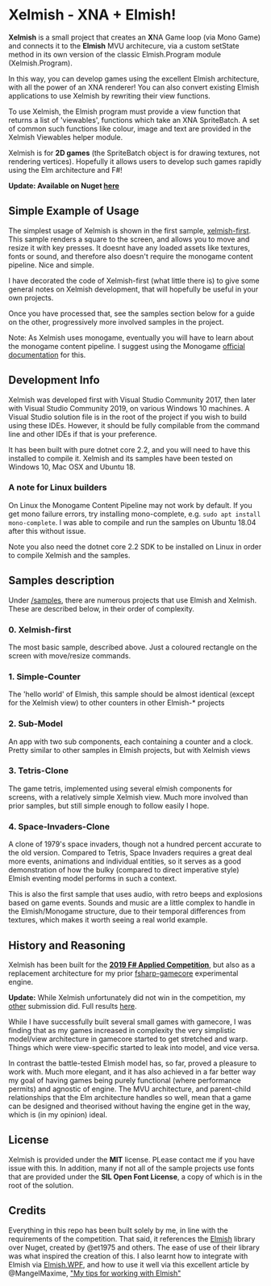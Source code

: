# Xelmish - XNA + Elmish!

**Xelmish** is a small project that creates an **X**NA Game loop (via Mono Game) and connects it to the **Elmish** MVU architecure, via a custom setState method in its own version of the classic Elmish.Program module (Xelmish.Program). 

In this way, you can develop games using the excellent Elmish architecture, with all the power of an XNA renderer! You can also convert existing Elmish applications to use Xelmish by rewriting their view functions.

To use Xelmish, the Elmish program must provide a view function that returns a list of 'viewables', functions which take an XNA SpriteBatch. A set of common such functions like colour, image and text are provided in the Xelmish Viewables helper module.

Xelmish is for **2D games** (the SpriteBatch object is for drawing textures, not rendering vertices). Hopefully it allows users to develop such games rapidly using the Elm architecture and F#!

**Update: Available on Nuget [here](https://www.nuget.org/packages/xelmish)**

## Simple Example of Usage

The simplest usage of Xelmish is shown in the first sample, [xelmish-first](./samples/xelmish-first/Program.fs). This sample renders a square to the screen, and allows you to move and resize it with key presses. It doesnt have any loaded assets like textures, fonts or sound, and therefore also doesn't require the monogame content pipeline. Nice and simple.

I have decorated the code of Xelmish-first (what little there is) to give some general notes on Xelmish development, that will hopefully be useful in your own projects.

Once you have processed that, see the samples section below for a guide on the other, progressively more involved samples in the project.

Note: As Xelmish uses monogame, eventually you will have to learn about the monogame content pipeline. I suggest using the Monogame [official documentation](http://www.monogame.net/documentation/?page=Using_The_Pipeline_Tool) for this.

## Development Info

Xelmish was developed first with Visual Studio Community 2017, then later with Visual Studio Community 2019, on various Windows 10 machines. A Visual Studio solution file is in the root of the project if you wish to build using these IDEs. However, it should be fully compilable from the command line and other IDEs if that is your preference.

It has been built with pure dotnet core 2.2, and you will need to have this installed to compile it. Xelmish and its samples have been tested on Windows 10, Mac OSX and Ubuntu 18.

### A note for Linux builders

On Linux the Monogame Content Pipeline may not work by default. If you get mono failure errors, try installing mono-complete, e.g. `sudo apt install mono-complete`. I was able to compile and run the samples on Ubuntu 18.04 after this without issue.

Note you also need the dotnet core 2.2 SDK to be installed on Linux in order to compile Xelmish and the samples.

## Samples description

Under [/samples](./samples), there are numerous projects that use Elmish and Xelmish. These are described below, in their order of complexity.

### 0. Xelmish-first

The most basic sample, described above. Just a coloured rectangle on the screen with move/resize commands.

### 1. Simple-Counter

The 'hello world' of Elmish, this sample should be almost identical (except for the Xelmish view) to other counters in other Elmish-* projects

### 2. Sub-Model

An app with two sub components, each containing a counter and a clock. Pretty similar to other samples in Elmish projects, but with Xelmish views

### 3. Tetris-Clone

The game tetris, implemented using several elmish components for screens, with a relatively simple Xelmish view. Much more involved than prior samples, but still simple enough to follow easily I hope.

### 4. Space-Invaders-Clone

A clone of 1979's space invaders, though not a hundred percent accurate to the old version. Compared to Tetris, Space Invaders requires a great deal more events, animations and individual entities, so it serves as a good demonstration of how the bulky (compared to direct imperative style) Elmish eventing model performs in such a context.

This is also the first sample that uses audio, with retro beeps and explosions based on game events. Sounds and music are a little complex to handle in the Elmish/Monogame structure, due to their temporal differences from textures, which makes it worth seeing a real world example.

## History and Reasoning

Xelmish has been built for the **[2019 F# Applied Competition](http://foundation.fsharp.org/applied_fsharp_challenge)**, but also as a replacement architecture for my prior [fsharp-gamecore](https://github.com/ChrisPritchard/fsharp-gamecore) experimental engine. 

**Update:** While Xelmish unfortunately did not win in the competition, my [other](https://github.com/ChrisPritchard/FSH) submission did. Full results [here](http://foundation.fsharp.org/results_applied_fsharp_2019).

While I have successfully built several small games with gamecore, I was finding that as my games increased in complexity the very simplistic model/view architecture in gamecore started to get stretched and warp. Things which were view-specific started to leak into model, and vice versa. 

In contrast the battle-tested Elmish model has, so far, proved a pleasure to work with. Much more elegant, and it has also achieved in a far better way my goal of having games being purely functional (where performance permits) and agnostic of engine. The MVU architecture, and parent-child relationships that the Elm architecture handles so well, mean that a game can be designed and theorised without having the engine get in the way, which is (in my opinion) ideal.

## License

Xelmish is provided under the **MIT** license. PLease contact me if you have issue with this. In addition, many if not all of the sample projects use fonts that are provided under the **SIL Open Font License**, a copy of which is in the root of the solution.

## Credits

Everything in this repo has been built solely by me, in line with the requirements of the competition. That said, it references the [Elmish](https://github.com/elmish/elmish) library over Nuget, created by @et1975 and others. The ease of use of their library was what inspired the creation of this. I also learnt how to integrate with Elmish via [Elmish.WPF](https://github.com/elmish/Elmish.WPF), and how to use it well via this excellent article by @MangelMaxime, ["My tips for working with Elmish"](https://medium.com/@MangelMaxime/my-tips-for-working-with-elmish-ab8d193d52fd)
